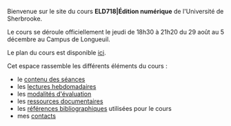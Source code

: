 
Bienvenue sur le site du cours **ELD718|Édition numérique** de l'Université de Sherbrooke.

Le cours se déroule officiellement le jeudi de 18h30 à 21h20 du 29 août au 5 décembre au Campus de Longueuil. 

Le plan du cours est disponible [ici](./doc/ELD718.pdf).

Cet espace rassemble les différents éléments du cours : 

- le [contenu des séances](seances)
- les [lectures hebdomadaires](lectures)
- les [modalités d'évaluation](modalites)
- les [ressources documentaires](documentation)
- les [références bibliographiques](https://www.zotero.org/groups/) utilisées pour le cours
- mes [contacts](contact)

